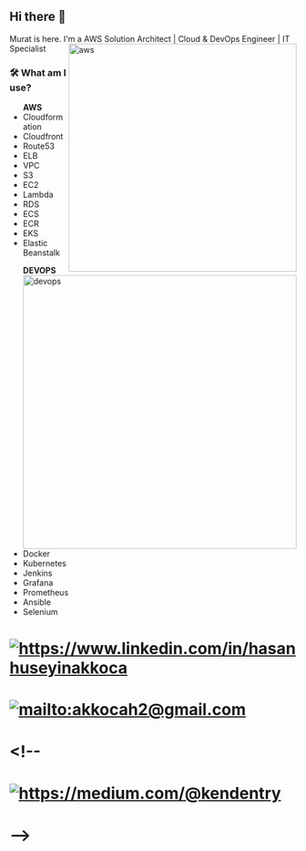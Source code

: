 <!--
**xkendx/xkendx** is a ✨ _special_ ✨ repository because its `README.md` (this file) appears on your GitHub profile. -->

## Hi there 👋
Murat is here. I'm a AWS Solution Architect | Cloud & DevOps Engineer | IT Specialist  <img src="https://github.com/wishmike/wishmike/blob/main/aws.png" alt="aws" width=400 height=auto align="right">

### 🛠  What am I use?

<ul > <strong>AWS</strong>
 <li>Cloudformation</li>
 <li>Cloudfront</li>
 <li>Route53</li>
 <li>ELB</li>
 <li>VPC</li>  
 <li>S3</li>
 <li>EC2</li>
 <li>Lambda</li>
 <li>RDS</li>
 <li>ECS</li>
 <li>ECR</li>
 <li>EKS</li>
 <li>Elastic Beanstalk</li>
 </ul>
 <ul> <strong>DEVOPS</strong>   <img src="https://github.com/wishmike/wishmike/blob/main/DEVOPS.gif" alt="devops" width=480 height=auto align="right">
 <li>Docker</li>
 <li>Kubernetes</li>
 <li>Jenkins</li>
 <li>Grafana</li>
 <li>Prometheus</li>
 <li>Ansible</li>
 <li>Selenium</li>
 </ul>

# <a href="https://www.linkedin.com/in/hasanhuseyinakkoca" target="_blank">
#    <img src="https://img.shields.io/badge/%20-linkedin-0072b1" alt="https://www.linkedin.com/in/hasanhuseyinakkoca">
# </a>
# <a href="mailto:akkocah2@gmail.com" target="_blank">
#    <img src="https://img.shields.io/badge/%20-gmail-B23121" alt="mailto:akkocah2@gmail.com">
# </a>
# <!--<a href="https://medium.com/@kendentry" target="_blank">
#    <img src="https://img.shields.io/badge/%20-medium-black" alt="https://medium.com/@kendentry">
# </a> -->

